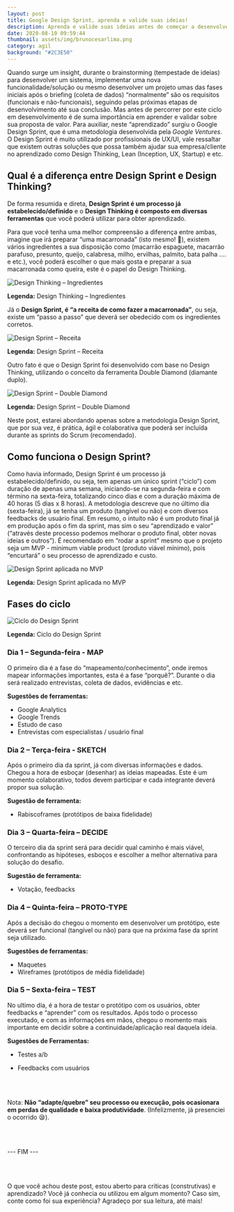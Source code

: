 ```yaml
---
layout: post
title: Google Design Sprint, aprenda e valide suas ideias!
description: Aprenda e valide suas ideias antes de começar a desenvolver um sistema/projeto
date: 2020-08-10 09:59:44
thumbnail: assets/img/brunocesarlima.png
category: agil
background: "#2C3E50"
---
```

Quando surge um insight, durante o brainstorming (tempestade de ideias) para desenvolver um sistema, implementar uma nova funcionalidade/solução ou mesmo desenvolver um projeto umas das fases iniciais após o briefing (coleta de dados) “normalmente” são os requisitos (funcionais e não-funcionais), seguindo pelas próximas etapas de desenvolvimento até sua conclusão. Mas antes de percorrer por este ciclo em desenvolvimento é de suma importância em aprender e validar sobre sua proposta de valor. Para auxiliar, neste “aprendizado” surgiu o Google Design Sprint, que é uma metodologia desenvolvida pela *Google Ventures*. O Design Sprint é muito utilizado por profissionais de UX/UI, vale ressaltar que existem outras soluções que possa também ajudar sua empresa/cliente no aprendizado como Design Thinking, Lean (Inception, UX, Startup) e etc.


## Qual é a diferença entre Design Sprint e Design Thinking?


De forma resumida e direta, **Design Sprint é um processo já estabelecido/definido** e o **Design Thinking é composto em diversas ferramentas** que você poderá utilizar para obter aprendizado.


Para que você tenha uma melhor compreensão a diferença entre ambas, imagine que irá preparar “uma macarronada” (isto mesmo! 🍝), existem vários ingredientes a sua disposição como (macarrão espaguete, macarrão parafuso, presunto, queijo, calabresa, milho, ervilhas, palmito, bata palha .... e etc.), você poderá escolher o que mais gosta e preparar a sua macarronada como queira, este é o papel do Design Thinking.


![Design Thinking – Ingredientes](assets/img/ingredientes-de-macarrao.jpg "Design Thinking – Ingredientes")

**Legenda:** Design Thinking – Ingredientes



Já o **Design Sprint, é “a receita de como fazer a macarronada”**, ou seja, existe um “passo a passo” que deverá ser obedecido com os ingredientes corretos. 


![Design Sprint – Receita](assets/img/receita.jpg "Design Sprint – Receita")

**Legenda:** Design Sprint – Receita


Outro fato é que o Design Sprint foi desenvolvido com base no Design Thinking, utilizando o conceito da ferramenta Double Diamond (diamante duplo). 




![Design Sprint – Double Diamond](assets/img/design-sprint-double-diamond.jpg "Design Sprint – Double Diamond")

**Legenda:** Design Sprint – Double Diamond


Neste post, estarei abordando apenas sobre a metodologia Design Sprint, que por sua vez, é prática, ágil e colaborativa que poderá ser incluída durante as sprints do Scrum (recomendado).


## Como funciona o Design Sprint?


Como havia informado, Design Sprint é um processo já estabelecido/definido, ou seja, tem apenas um único sprint (“ciclo”) com duração de apenas uma semana, iniciando-se na segunda-feira e com término na sexta-feira, totalizando cinco dias e com a duração máxima de 40 horas (5 dias x 8 horas). A metodologia descreve que no último dia (sexta-feira), já se tenha um produto (tangível ou não) e com diversos feedbacks de usuário final. Em resumo, o intuito não é um produto final já em produção após o fim da sprint, mas sim o seu “aprendizado e valor” (“através deste processo podemos melhorar o produto final, obter novas ideias e outros”). É recomendado em “rodar a sprint” mesmo que o projeto seja um MVP - minimum viable product (produto viável mínimo), pois “encurtará” o seu processo de aprendizado e custo.

![Design Sprint aplicada no MVP](assets/img/mvp-e-design-sprint.jpg "Design Sprint aplicada no MVP")

**Legenda:** Design Sprint aplicada no MVP

## Fases do ciclo

![Ciclo do Design Sprint](assets/img/design-sprint.jpg "Ciclo do Design Sprint")

**Legenda:** Ciclo do Design Sprint

### Dia 1 – Segunda-feira - MAP

O primeiro dia é a fase do “mapeamento/conhecimento”, onde iremos mapear informações importantes, esta é a fase “porquê?”. Durante o dia será realizado entrevistas, coleta de dados, evidências e etc.

**Sugestões de ferramentas:**

* Google Analytics
* Google Trends
* Estudo de caso
* Entrevistas com especialistas / usuário final

### Dia 2 – Terça-feira - SKETCH

Após o primeiro dia da sprint, já com diversas informações e dados. Chegou a hora de esboçar (desenhar) as ideias mapeadas. Este é um momento colaborativo, todos devem participar e cada integrante deverá propor sua solução.

**Sugestão de ferramenta:**

* Rabiscoframes (protótipos de baixa fidelidade)

### Dia 3 – Quarta-feira – DECIDE

O terceiro dia da sprint será para decidir qual caminho é mais viável, confrontando as hipóteses, esboços e escolher a melhor alternativa para solução do desafio.

**Sugestão de ferramenta:**

* Votação, feedbacks

### Dia 4 – Quinta-feira – PROTO-TYPE

Após a decisão do chegou o momento em desenvolver um protótipo, este deverá ser funcional (tangível ou não) para que na próxima fase da sprint seja utilizado.

**Sugestões de ferramentas:**

* Maquetes
* Wireframes (protótipos de média fidelidade)

### Dia 5 – Sexta-feira – TEST

No ultimo dia, é a hora de testar o protótipo com os usuários, obter feedbacks e “aprender” com os resultados. Após todo o processo executado, e com as informações em mãos, chegou o momento mais importante em decidir sobre a continuidade/aplicação real daquela ideia.

**Sugestões de Ferramentas:**

* Testes a/b
* Feedbacks com usuários

  <br/>

  <br/>

Nota: **Não “adapte/quebre” seu processo ou execução, pois ocasionara em perdas de qualidade e baixa produtividade**. (Infelizmente, já presenciei o ocorrido 😪).

<br/>

<br/>

\--- FIM  ---

<br/>

<br/>

O que você achou deste post, estou aberto para críticas (construtivas) e aprendizado? Você já conhecia ou utilizou em algum momento? Caso sim, conte como foi sua experiência? Agradeço por sua leitura, até mais!